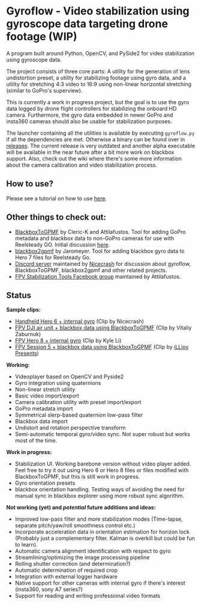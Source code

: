 # Gyroflow - Video stabilization using gyroscope data targeting drone footage (WIP)

A program built around Python, OpenCV, and PySide2 for video stabilization using gyroscope data.

The project consists of three core parts: A utility for the generation of lens undistortion preset, a utility for stabilizing footage using gyro data, and a utility for stretching 4:3 video to 16:9 using non-linear horizontal stretching (similar to GoPro's superview).

This is currently a work in progress project, but the goal is to use the gyro data logged by drone flight controllers for stabilizing the onboard HD camera. Furthermore, the gyro data embedded in newer GoPro and insta360 cameras should also be usable for stabilization purposes.

The launcher containing all the utilities is available by executing `gyroflow.py` if all the dependencies are met. Otherwise a binary can be found over in [releases](https://github.com/ElvinC/gyroflow/releases). The current release is very outdated and another alpha executable will be available in the near future after a bit more work on blackbox support. Also, check out the wiki where there's some more information about the camera calibration and video stabilization process.

## How to use?

Please see a tutorial on how to use [here](README_HOW-TO-USE.md).

## Other things to check out:
* [BlackboxToGPMF](https://github.com/Cleric-K/BlackboxToGPMF/tree/gui) by Cleric-K and Attilafustos. Tool for adding GoPro metadata and blackbox data to non-GoPro cameras for use with Reelsteady GO. Initial discussion [here](https://github.com/ElvinC/gyroflow/issues/1).
* [blackbox2gpmf](https://github.com/jaromeyer/blackbox2gpmf) by Jaromeyer. Tool for adding blackbox gyro data to Hero 7 files for Reelsteady Go.
* [Discord server](https://discord.gg/Rs4GBPm) maintained by [Nicecrash](https://www.youtube.com/channel/UCl3M972T7GbxnEucYHzZ05g) for discussion about gyroflow, BlackboxToGPMF, blackbox2gpmf and other related projects.
* [FPV Stabilization Tools Facebook group](https://www.facebook.com/groups/fpvtools) maintained by Attilafustos.


## Status

**Sample clips:**
* [Handheld Hero 6 + internal gyro](https://youtu.be/ZhVVRnuuMFc) (Clip by Nicecrash)
* [FPV DJI air unit + blackbox data using BlackboxToGPMF](https://youtu.be/veolYMpaNgQ) (Clip by Vitaliy Zaburnuk)
* [FPV Hero 8 + internal gyro](https://youtu.be/MUwERfNBK6U) (Clip by Kyle Li)
* [FPV Session 5 + blackbox data using BlackboxToGPMF](https://youtu.be/5PkTHkl2GsI) (Clip by [iLLjoy Presents](https://www.youtube.com/channel/UCaIqfSaXAFSGEdW1PNbrIjA))

**Working:**
* Videoplayer based on OpenCV and Pyside2
* Gyro integration using quaternions
* Non-linear stretch utility
* Basic video import/export
* Camera calibration utility with preset import/export
* GoPro metadata import
* Symmetrical slerp-based quaternion low-pass filter
* Blackbox data import
* Undistort and rotation perspective transform
* Semi-automatic temporal gyro/video sync. Not super robust but works most of the time.


**Work in progress:**

* Stabilization UI. Working barebone version without video player added. Feel free to try it out using Hero 6 or Hero 8 files or files modified with BlackboxToGPMF, but this is still work in progress.
* Gyro orientation presets
* blackbox orientation handling. Testing ways of avoiding the need for manual sync in blackbox explorer using more robust sync algorithm.

**Not working (yet) and _potential_ future additions and ideas:**
* Improved low-pass filter and more stabilization modes (Time-lapse, separate pitch/yaw/roll smoothness control etc.)
* Incorporate acceleration data in orientation estimation for horizon lock (Probably just a complementary filter. Kalman is overkill but could be fun to learn).
* Automatic camera alignment identification with respect to gyro
* Streamlining/optimizing the image processing pipeline
* Rolling shutter correction (and determination?)
* Automatic determination of required crop
* Integration with external logger hardware
* Native support for other cameras with internal gyro if there's interest (insta360, sony A7 series?)
* Support for reading and writing professional video formats